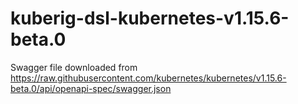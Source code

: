 # kuberig-dsl-kubernetes-v1.15.6-beta.0

Swagger file downloaded from https://raw.githubusercontent.com/kubernetes/kubernetes/v1.15.6-beta.0/api/openapi-spec/swagger.json
